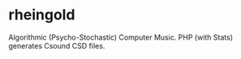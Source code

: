 # rheingold
Algorithmic (Psycho-Stochastic) Computer Music. PHP (with Stats) generates Csound CSD files.
